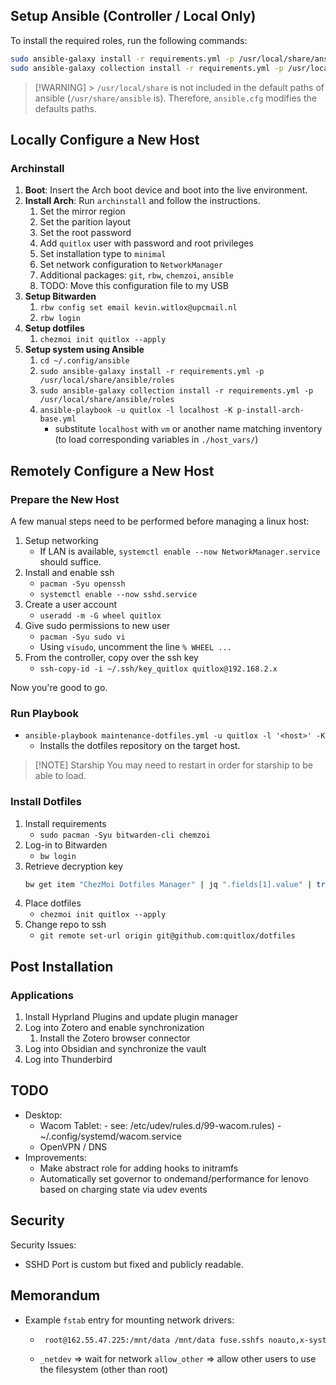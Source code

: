 
## Setup Ansible (Controller / Local Only)

To install the required roles, run the following commands:

```bash
sudo ansible-galaxy install -r requirements.yml -p /usr/local/share/ansible/roles
sudo ansible-galaxy collection install -r requirements.yml -p /usr/local/share/ansible/roles
```

> [!WARNING] > `/usr/local/share` is not included in the default paths of ansible (`/usr/share/ansible` is).
> Therefore, `ansible.cfg` modifies the defaults paths.

## Locally Configure a New Host

### Archinstall

1. **Boot**: Insert the Arch boot device and boot into the live environment.
1. **Install Arch**: Run `archinstall` and follow the instructions.
   1. Set the mirror region
   1. Set the parition layout
   1. Set the root password
   1. Add `quitlox` user with password and root privileges
   1. Set installation type to `minimal`
   1. Set network configuration to `NetworkManager`
   1. Additional packages: `git`, `rbw`, `chemzoi`, `ansible`
   1. TODO: Move this configuration file to my USB
1. **Setup Bitwarden**
   1. `rbw config set email kevin.witlox@upcmail.nl`
   1. `rbw login`
1. **Setup dotfiles**
   1. `chezmoi init quitlox --apply`
1. **Setup system using Ansible**
   1. `cd ~/.config/ansible`
   1. `sudo ansible-galaxy install -r requirements.yml -p /usr/local/share/ansible/roles`
   1. `sudo ansible-galaxy collection install -r requirements.yml -p /usr/local/share/ansible/roles`
   1. `ansible-playbook -u quitlox -l localhost -K p-install-arch-base.yml`
      - substitute `localhost` with `vm` or another name matching inventory (to load corresponding variables in `./host_vars/`)

## Remotely Configure a New Host

### Prepare the New Host

A few manual steps need to be performed before managing a linux host:

1. Setup networking
   - If LAN is available, `systemctl enable --now NetworkManager.service`
     should suffice.
1. Install and enable ssh
   - `pacman -Syu openssh`
   - `systemctl enable --now sshd.service`
1. Create a user account
   - `useradd -m -G wheel quitlox`
1. Give sudo permissions to new user
   - `pacman -Syu sudo vi`
   - Using `visudo`, uncomment the line `% WHEEL ...`
1. From the controller, copy over the ssh key
   - `ssh-copy-id -i ~/.ssh/key_quitlox quitlox@192.168.2.x`

Now you're good to go.

### Run Playbook

- `ansible-playbook maintenance-dotfiles.yml -u quitlox -l '<host>' -K`
  - Installs the dotfiles repository on the target host.

> [!NOTE] Starship
> You may need to restart in order for starship to be able to load.

### Install Dotfiles

1. Install requirements
   - `sudo pacman -Syu bitwarden-cli chemzoi`
1. Log-in to Bitwarden
   - `bw login`
1. Retrieve decryption key
   ```bash
   bw get item "ChezMoi Dotfiles Manager" | jq ".fields[1].value" | tr -d \" > ~/.ssh/.age_private_key.txt
   ```
1. Place dotfiles
   - `chezmoi init quitlox --apply`
1. Change repo to ssh
   - `git remote set-url origin git@github.com:quitlox/dotfiles`

## Post Installation

### Applications

1. Install Hyprland Plugins and update plugin manager
1. Log into Zotero and enable synchronization
   1. Install the Zotero browser connector
1. Log into Obsidian and synchronize the vault
1. Log into Thunderbird

## TODO

- Desktop:
   - Wacom Tablet:
         - see: /etc/udev/rules.d/99-wacom.rules)
         - ~/.config/systemd/wacom.service
   - OpenVPN / DNS
- Improvements:
   - Make abstract role for adding hooks to initramfs
   - Automatically set governor to ondemand/performance for lenovo based on
   charging state via udev events

## Security

Security Issues:
- SSHD Port is custom but fixed and publicly readable.

## Memorandum

- Example `fstab` entry for mounting network drivers:
   * ```bash /etc/fstab
      root@162.55.47.225:/mnt/data /mnt/data fuse.sshfs noauto,x-systemd.automount,_netdev,user,idmap=user,follow_symlinks,identityfile=/home/quitlox/.ssh/key_hetzner,allow_other,default_permissions,uid=1000,gid=1000,entry_timeout=1800,attr_timeout=1800,reconnect 0 0
      ```
   * `_netdev` => wait for network
     `allow_other` => allow other users to use the filesystem (other than root)

